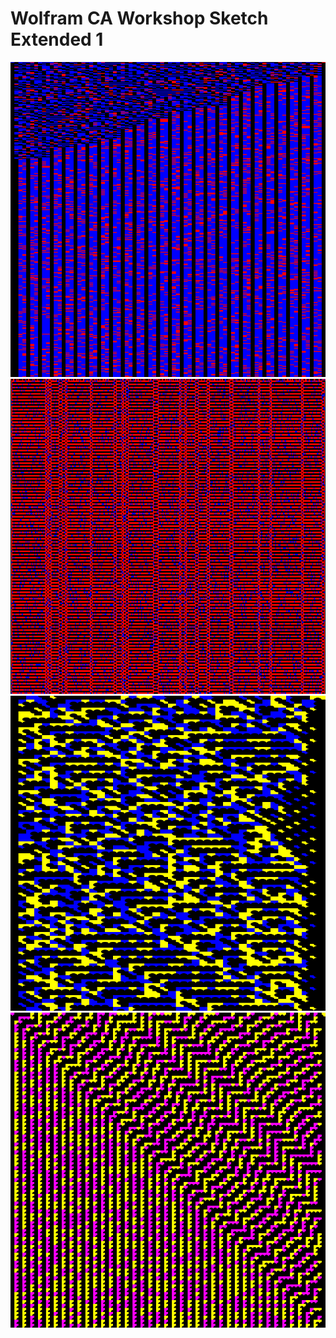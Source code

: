 # Wolfram CA Workshop Sketch Extended 1

![](../img/CAextended1.png)
![](../img/CAextended2.png)
![](../img/CAextended3.png)
![](../img/CAextended4.png)
